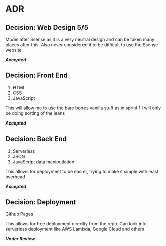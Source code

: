 # ADR

## Decision: Web Design 5/5

Model after Ssense as it is a very neutral design and can be taken many places after this. Also never considered it to be difficult to use the Ssense website

***Accepted***

## Decision: Front End

1. HTML
2. CSS
3. JavaScript

This will allow me to use the bare bones vanilla stuff as in sprint 1 I will only be doing sorting of the jeans

***Accepted***




## Decision: Back End

1. Serverless
2. JSON
3. JavaScript data maniputlation

This allows for deployment to be easier, trying to make it simple with least overhead

***Accepted***


## Decision: Deployment

Github Pages

This allows for free deployment directly from the repo. Can look into serverless deployment like AWS Lambda, Google Cloud and others

***Under Review***


